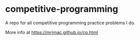 # competitive-programming

A repo for all competitive programming practice problems I do.

More info at https://mrjmac.github.io/cp.html

